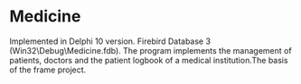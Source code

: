 # Medicine

Implemented in Delphi 10 version. Firebird Database 3 (Win32\Debug\Medicine.fdb). The program implements the management of patients, doctors and the patient logbook of a medical institution.The basis of the frame project.
